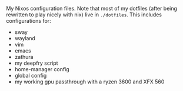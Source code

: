 My Nixos configuration files. Note that most of my dotfiles (after being rewritten to play nicely with nix) live in `./dotfiles`. This includes configurations for:

- sway
- wayland
- vim
- emacs
- zathura
- my deepfry script
- home-manager config
- global config
- my working gpu passthrough with a ryzen 3600 and XFX 560
